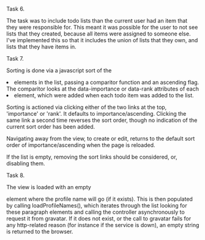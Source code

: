 Task 6.

The task was to include todo lists than the current user had an item that they were responsible for. This meant it was possible for the
user to not see lists that they created, because all items were assigned to someone else.
I've implemented this so that it includes the union of lists that they own, and lists that they have items in.

Task 7.

Sorting is done via a javascript sort of the <li> elements in the list, passing a comparitor function and an ascending flag. The comparitor looks at the data-importance or data-rank attributes of each <li> element, which were added when each todo item was added to the list.

Sorting is actioned via clicking either of the two links at the top, 'importance' or 'rank'. It defaults to importance/ascending. Clicking the same link a second time reverses the sort order, though no indication of the current sort order has been added.

Navigating away from the view, to create or edit, returns to the default sort order of importance/ascending when the page is reloaded.

If the list is empty, removing the sort links should be considered, or, disabling them. 

Task 8.

The view is loaded with an empty <p> element where the profile name will go (if it exists). This is then populated by calling loadProfileNames(), which iterates through the list looking for these paragraph elements and calling the controller asynchronously to request it from gravatar. If it does not exist, or the call to gravatar fails for any http-related reason (for instance if the service is down), an empty string is returned to the browser.